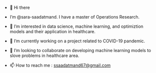 - 👋 Hi there

- I’m @sara-saadatmand. I have a master of Operations Research.
- 👀 I’m interested in data science, machine learning, and optimiztion models and their application in healthcare.
- 🌱 I’m currently working on a project related to COVID-19 pandemic.
- 💞️ I’m looking to collaborate on developing machine learning models to slove problems in healthcare area.
- 📫 How to reach me :
ssaadatmand67@gmail.com
<!---
sara-saadatmand/sara-saadatmand is a ✨ special ✨ repository because its `README.md` (this file) appears on your GitHub profile.
You can click the Preview link to take a look at your changes.
--->
